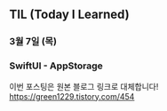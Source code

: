 ## TIL (Today I Learned)

### 3월 7일 (목)    
### SwiftUI - AppStorage    
이번 포스팅은 원본 블로그 링크로 대체합니다!   
https://green1229.tistory.com/454       